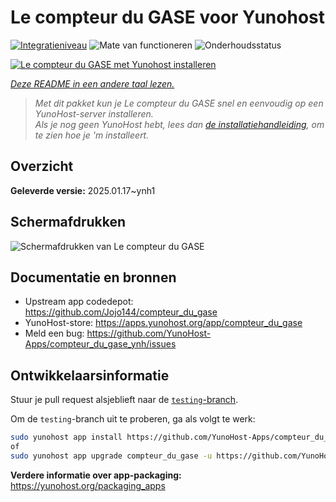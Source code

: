 <!--
NB: Deze README is automatisch gegenereerd door <https://github.com/YunoHost/apps/tree/master/tools/readme_generator>
Hij mag NIET handmatig aangepast worden.
-->

# Le compteur du GASE voor Yunohost

[![Integratieniveau](https://apps.yunohost.org/badge/integration/compteur_du_gase)](https://ci-apps.yunohost.org/ci/apps/compteur_du_gase/)
![Mate van functioneren](https://apps.yunohost.org/badge/state/compteur_du_gase)
![Onderhoudsstatus](https://apps.yunohost.org/badge/maintained/compteur_du_gase)

[![Le compteur du GASE met Yunohost installeren](https://install-app.yunohost.org/install-with-yunohost.svg)](https://install-app.yunohost.org/?app=compteur_du_gase)

*[Deze README in een andere taal lezen.](./ALL_README.md)*

> *Met dit pakket kun je Le compteur du GASE snel en eenvoudig op een YunoHost-server installeren.*  
> *Als je nog geen YunoHost hebt, lees dan [de installatiehandleiding](https://yunohost.org/install), om te zien hoe je 'm installeert.*

## Overzicht



**Geleverde versie:** 2025.01.17~ynh1

## Schermafdrukken

![Schermafdrukken van Le compteur du GASE](./doc/screenshots/Screenshot_2021-12-26_Le-compteur-du-GASE.png)

## Documentatie en bronnen

- Upstream app codedepot: <https://github.com/Jojo144/compteur_du_gase>
- YunoHost-store: <https://apps.yunohost.org/app/compteur_du_gase>
- Meld een bug: <https://github.com/YunoHost-Apps/compteur_du_gase_ynh/issues>

## Ontwikkelaarsinformatie

Stuur je pull request alsjeblieft naar de [`testing`-branch](https://github.com/YunoHost-Apps/compteur_du_gase_ynh/tree/testing).

Om de `testing`-branch uit te proberen, ga als volgt te werk:

```bash
sudo yunohost app install https://github.com/YunoHost-Apps/compteur_du_gase_ynh/tree/testing --debug
of
sudo yunohost app upgrade compteur_du_gase -u https://github.com/YunoHost-Apps/compteur_du_gase_ynh/tree/testing --debug
```

**Verdere informatie over app-packaging:** <https://yunohost.org/packaging_apps>
